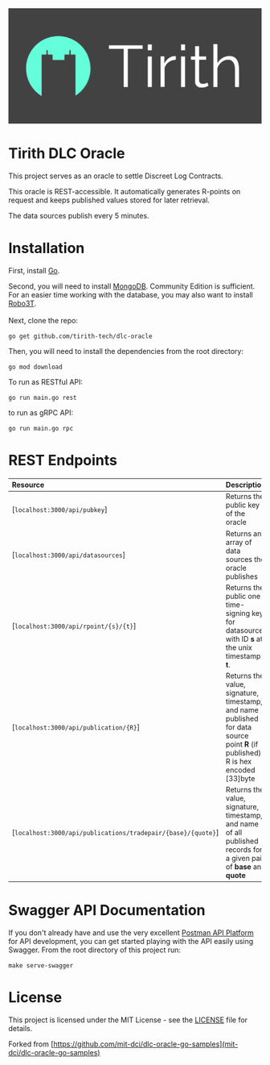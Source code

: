 <img src="logo-dark.png">

# Tirith DLC Oracle

This project serves as an oracle to settle Discreet Log Contracts.

This oracle is REST-accessible. It automatically generates R-points on request and keeps published values stored for later retrieval.

The data sources publish every 5 minutes.

# Installation

First, install [Go](https://golang.org/doc/install).

Second, you will need to install [MongoDB](https://docs.mongodb.com/manual/installation/). Community Edition is sufficient. For an easier time working with the database, you may also want to install [Robo3T](https://robomongo.org/download).
<br><br>
Next, clone the repo:

```
go get github.com/tirith-tech/dlc-oracle
```

Then, you will need to install the dependencies from the root directory:

```
go mod download
```

To run as RESTful API:

```
go run main.go rest
```

to run as gRPC API:

```
go run main.go rpc
```

# REST Endpoints

| Resource                                                     | Description                                                                                                                       |
| :----------------------------------------------------------- | :-------------------------------------------------------------------------------------------------------------------------------- |
| [`localhost:3000/api/pubkey`]                                | Returns the public key of the oracle                                                                                              |
| [`localhost:3000/api/datasources`]                           | Returns an array of data sources the oracle publishes                                                                             |
| [`localhost:3000/api/rpoint/{s}/{t}`]                        | Returns the public one-time-signing key for datasource with ID **s** at the unix timestamp **t**.                                 |
| [`localhost:3000/api/publication/{R}`]                       | Returns the value, signature, timestamp, and name published for data source point **R** (if published). R is hex encoded [33]byte |
| [`localhost:3000/api/publications/tradepair/{base}/{quote}`] | Returns the value, signature, timestamp, and name of all published records for a given pair of **base** and **quote**             |

# Swagger API Documentation

If you don't already have and use the very excellent [Postman API Platform](https://www.postman.com/downloads/) for API development, you can get started playing with the API easily using Swagger. From the root directory of this project run:

```
make serve-swagger
```

# License

This project is licensed under the MIT License - see the [LICENSE](LICENSE) file for details.

Forked from [https://github.com/mit-dci/dlc-oracle-go-samples](mit-dci/dlc-oracle-go-samples)
